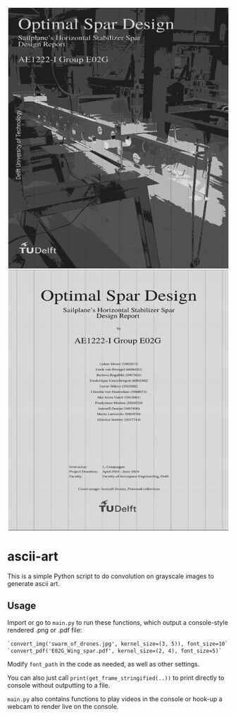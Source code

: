 <p align="middle">
  <img src="./out/console_output_0.png" width="500" />
  <img src="./out/console_output_1.png" width="500" /> 
</p>

# ascii-art

This is a simple Python script to do convolution on grayscale images to generate ascii art.

## Usage

Import or go to `main.py` to run these functions, which output a console-style rendered .png or .pdf file:

    `convert_img('swarm_of_drones.jpg', kernel_size=(3, 5)), font_size=10`
    `convert_pdf('E02G_Wing_spar.pdf', kernel_size=(2, 4), font_size=5)`

Modify `font_path` in the code as needed, as well as other settings.

You can also just call `print(get_frame_stringified(..))` to print directly to console without outputting to a file.

`main.py` also contains functions to play videos in the console or hook-up a webcam to render live on the console.
